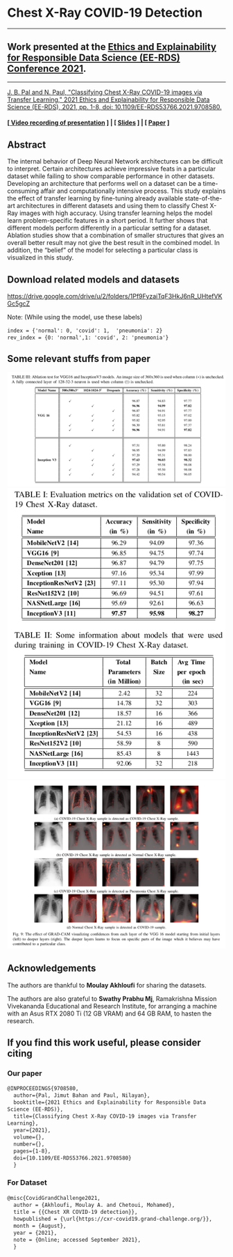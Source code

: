# Chest X-Ray COVID-19 Detection
***

## Work presented at the [Ethics and Explainability for Responsible Data Science (EE-RDS) Conference 2021](https://www.uj.ac.za/event/ethics-and-explainability-for-responsible-data-science-ee-rds/).
***

[J. B. Pal and N. Paul, "Classifying Chest X-Ray COVID-19 images via Transfer Learning," 2021 Ethics and Explainability for Responsible Data Science (EE-RDS), 2021, pp. 1-8, doi: 10.1109/EE-RDS53766.2021.9708580.](https://ieeexplore.ieee.org/document/9708580)

#### [[ Video recording of presentation](https://www.youtube.com/watch?v=27ixHn6SP_4) ] | [ [Slides](https://jimut123.github.io/publications/CXR_19/CXR_COVID_19_slide.pdf) ] | [ [Paper](https://ieeexplore.ieee.org/document/9708580) ]

## Abstract


The internal behavior of Deep Neural Network architectures can be difficult to interpret. Certain architectures achieve impressive feats in a particular dataset while failing to show comparable performance in other datasets. Developing an architecture that performs well on a dataset can be a time-consuming affair and computationally intensive process. This study explains the effect of transfer learning by fine-tuning already available state-of-the-art architectures in different datasets and using them to classify Chest X-Ray images with high accuracy. Using transfer learning helps the model learn problem-specific features in a short period. It further shows that different models perform differently in a particular setting for a dataset. Ablation studies show that a combination of smaller structures that gives an overall better result may not give the best result in the combined model. In addition, the “belief” of the model for selecting a particular class is visualized in this study.


## Download related models and datasets

https://drive.google.com/drive/u/2/folders/1Pf9FyzaiTqF3HkJ6nR_UHtefVKGc5gcZ


Note: (While using the model, use these labels)

```
index = {'normal': 0, 'covid': 1,  'pneumonia': 2}
rev_index = {0: 'normal',1: 'covid', 2: 'pneumonia'}
```

## Some relevant stuffs from paper

<center>
  <img src="https://raw.githubusercontent.com/Jimut123/CXR_Covid-19/main/assets/ablation.png">
  <img src="https://raw.githubusercontent.com/Jimut123/CXR_Covid-19/main/assets/tables.png">
  <img src="https://raw.githubusercontent.com/Jimut123/CXR_Covid-19/main/assets/vizs.png">
</center>

## Acknowledgements

The authors are thankful to **Moulay Akhloufi** for sharing the datasets.

The authors are also grateful to **Swathy Prabhu Mj**, Ramakrishna Mission Vivekananda Educational and Research Institute, for arranging a machine with an Asus RTX 2080 Ti (12 GB VRAM) and 64 GB RAM, to hasten the research.

## If you find this work useful, please consider citing

### Our paper

```
@INPROCEEDINGS{9708580,  
  author={Pal, Jimut Bahan and Paul, Nilayan},  
  booktitle={2021 Ethics and Explainability for Responsible Data Science (EE-RDS)},   
  title={Classifying Chest X-Ray COVID-19 images via Transfer Learning},   
  year={2021},  
  volume={},  
  number={},  
  pages={1-8},  
  doi={10.1109/EE-RDS53766.2021.9708580}
  }
```

### For Dataset

```
@misc{CovidGrandChallenge2021,
  author = {Akhloufi, Moulay A. and Chetoui, Mohamed},
  title = {{Chest XR COVID-19 detection}},  
  howpublished = {\url{https://cxr-covid19.grand-challenge.org/}},
  month = {August},
  year = {2021},
  note = {Online; accessed September 2021},
  }
```

